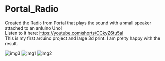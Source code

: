 # Portal_Radio

Created the Radio from Portal that plays the sound with a small speaker attached to an arduino Uno!<br>
Listen to it here: https://youtube.com/shorts/CCkyZ6tu5aI <br>
This is my first arduino project and large 3d print. I am pretty happy with the result.

![img3](https://cdn.discordapp.com/attachments/1060777468925071511/1061931880347349122/IMG_1230.jpg)
![img1](https://cdn.discordapp.com/attachments/1060777468925071511/1061928958955888671/IMG_1232.jpg)
![img2](https://cdn.discordapp.com/attachments/1060777468925071511/1061928959647944704/IMG_1231.jpg)


